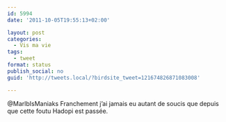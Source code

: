 ```yaml
---
id: 5994
date: '2011-10-05T19:55:13+02:00'

layout: post
categories:
  - Vis ma vie
tags:
  - tweet
format: status
publish_social: no
guid: 'http://tweets.local/?birdsite_tweet=121674826871083008'

---
```


@MarlbIsManiaks Franchement j’ai jamais eu autant de soucis que depuis que cette foutu Hadopi est passée.